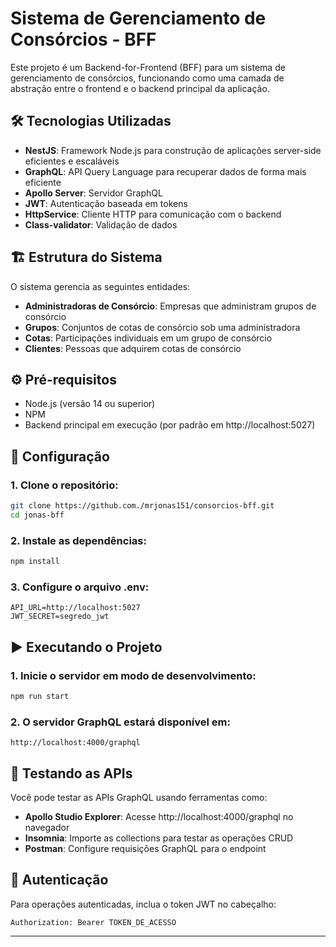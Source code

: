 # Sistema de Gerenciamento de Consórcios - BFF

Este projeto é um Backend-for-Frontend (BFF) para um sistema de gerenciamento de consórcios, funcionando como uma camada de abstração entre o frontend e o backend principal da aplicação.

## 🛠️ Tecnologias Utilizadas

- **NestJS**: Framework Node.js para construção de aplicações server-side eficientes e escaláveis
- **GraphQL**: API Query Language para recuperar dados de forma mais eficiente
- **Apollo Server**: Servidor GraphQL
- **JWT**: Autenticação baseada em tokens
- **HttpService**: Cliente HTTP para comunicação com o backend
- **Class-validator**: Validação de dados

## 🏗️ Estrutura do Sistema

O sistema gerencia as seguintes entidades:

- **Administradoras de Consórcio**: Empresas que administram grupos de consórcio
- **Grupos**: Conjuntos de cotas de consórcio sob uma administradora
- **Cotas**: Participações individuais em um grupo de consórcio
- **Clientes**: Pessoas que adquirem cotas de consórcio

## ⚙️ Pré-requisitos

- Node.js (versão 14 ou superior)
- NPM
- Backend principal em execução (por padrão em http://localhost:5027)

## 🚀 Configuração

### 1. Clone o repositório:

```bash
git clone https://github.com./mrjonas151/consorcios-bff.git
cd jonas-bff
```

### 2. Instale as dependências:

```bash
npm install
```

### 3. Configure o arquivo .env:

```
API_URL=http://localhost:5027
JWT_SECRET=segredo_jwt
```

## ▶️ Executando o Projeto

### 1. Inicie o servidor em modo de desenvolvimento:

```bash
npm run start
```

### 2. O servidor GraphQL estará disponível em:

```
http://localhost:4000/graphql
```

## 🧪 Testando as APIs

Você pode testar as APIs GraphQL usando ferramentas como:

- **Apollo Studio Explorer**: Acesse http://localhost:4000/graphql no navegador
- **Insomnia**: Importe as collections para testar as operações CRUD
- **Postman**: Configure requisições GraphQL para o endpoint

## 🔐 Autenticação

Para operações autenticadas, inclua o token JWT no cabeçalho:

```
Authorization: Bearer TOKEN_DE_ACESSO
```

---

